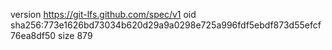 version https://git-lfs.github.com/spec/v1
oid sha256:773e1626bd73034b620d29a9a0298e725a996fdf5ebdf873d55efcf76ea8df50
size 879
